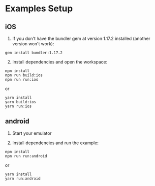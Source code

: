 # Examples Setup

## iOS

1. If you don't have the bundler gem at version 1.17.2 installed (another version won't work):

```
gem install bundler:1.17.2
```

2. Install dependencies and open the workspace:

```
npm install
npm run build:ios
npm run run:ios
```

or

```
yarn install
yarn build:ios
yarn run:ios
```

## android

1. Start your emulator

2. Install dependencies and run the example:

```
npm install
npm run run:android
```

or

```
yarn install
yarn run:android
```
